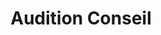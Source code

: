 ---
title: "Audition Conseil"
url: /aix-en-provence/audition-conseil/
shop: les appareils auditifs
---